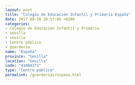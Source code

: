 ```yaml
---
layout: post
title: "Colegio de Educación Infantil y Primaria España"
date: 2017-09-20 20:57:05 +0200
categories:
- Colegio de Educación Infantil y Primaria
- sevilla
- sevilla
- Centro público
- guarderia
name: "España"
province: "Sevilla"
location: "Sevilla"
code: "41004371"
type: "Centro público"
permalink: /guarderias/espana.html
---
```

